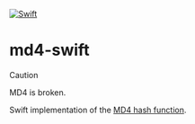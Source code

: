 [![Swift](https://github.com/nixberg/md4-swift/actions/workflows/swift.yaml/badge.svg)](
https://github.com/nixberg/md4-swift/actions/workflows/swift.yaml)

# md4-swift

> [!CAUTION]
> MD4 is broken.

Swift implementation of the [MD4 hash function](https://en.wikipedia.org/wiki/MD4).
